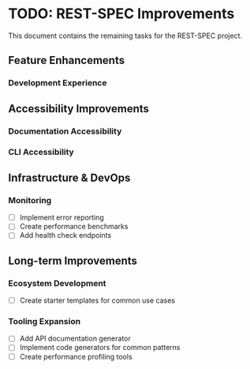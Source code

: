 # TODO: REST-SPEC Improvements

This document contains the remaining tasks for the REST-SPEC project.

## Feature Enhancements

### Development Experience

## Accessibility Improvements

### Documentation Accessibility


### CLI Accessibility


## Infrastructure & DevOps

### Monitoring

- [ ] Implement error reporting
- [ ] Create performance benchmarks
- [ ] Add health check endpoints

## Long-term Improvements

### Ecosystem Development

- [ ] Create starter templates for common use cases

### Tooling Expansion

- [ ] Add API documentation generator
- [ ] Implement code generators for common patterns
- [ ] Create performance profiling tools
